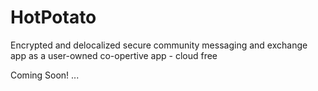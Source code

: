 # HotPotato
Encrypted and delocalized secure community messaging and exchange app as a user-owned co-opertive app - cloud free

Coming Soon! ...
